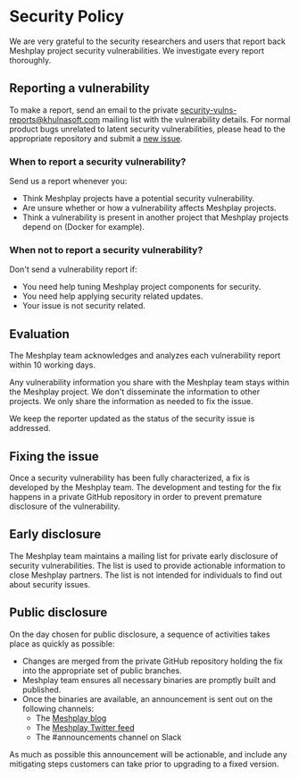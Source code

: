 # Security Policy
We are very grateful to the security researchers and users that report
back Meshplay project security vulnerabilities. We investigate every report thoroughly.

## Reporting a vulnerability
To make a report, send an email to the private
[security-vulns-reports@khulnasoft.com](mailto:security-vulns-reports@khulnasoft.com)
mailing list with the vulnerability details. For normal product bugs
unrelated to latent security vulnerabilities, please head to
the appropriate repository and submit a [new issue](../../issues/new/choose).

### When to report a security vulnerability?

Send us a report whenever you:

- Think Meshplay projects have a potential security vulnerability.
- Are unsure whether or how a vulnerability affects Meshplay projects.
- Think a vulnerability is present in another project that Meshplay projects
depend on (Docker for example).

### When not to report a security vulnerability?

Don't send a vulnerability report if:

- You need help tuning Meshplay project components for security.
- You need help applying security related updates.
- Your issue is not security related.

## Evaluation

The Meshplay team acknowledges and analyzes each vulnerability report within 10 working days.

Any vulnerability information you share with the Meshplay team stays
within the Meshplay project. We don't disseminate the information to other
projects. We only share the information as needed to fix the issue.

We keep the reporter updated as the status of the security issue is addressed.

## Fixing the issue

Once a security vulnerability has been fully characterized, a fix is developed by the Meshplay team.
The development and testing for the fix happens in a private GitHub repository in order to prevent
premature disclosure of the vulnerability.

## Early disclosure

The Meshplay team maintains a mailing list for private early disclosure of security vulnerabilities. 
The list is used to provide actionable information to close Meshplay partners. The list is not intended 
for individuals to find out about security issues.

## Public disclosure

On the day chosen for public disclosure, a sequence of activities takes place as quickly as possible:

- Changes are merged from the private GitHub repository holding the fix into the appropriate set of public
branches.
- Meshplay team ensures all necessary binaries are promptly built and published.
- Once the binaries are available, an announcement is sent out on the following channels:
  - The [Meshplay blog](https://meshplay.khulnasoft.com/blog/)
  - The [Meshplay Twitter feed](https://twitter.com/meshplayio)
  - The #announcements channel on Slack

As much as possible this announcement will be actionable, and include any mitigating steps customers can take prior to
upgrading to a fixed version.

